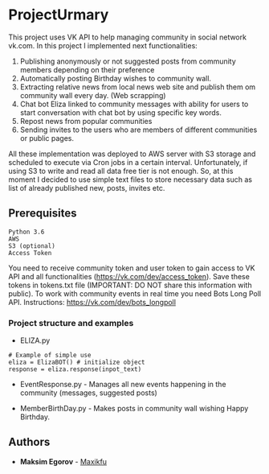 # ProjectUrmary
This project uses VK API to help managing community in social network vk.com. 
In this project I implemented next functionalities:
1)	Publishing anonymously or not suggested posts from community members depending on their preference
2)	Automatically posting Birthday wishes to community wall.
3)	Extracting relative news from local news web site and publish them om community wall every day. (Web scrapping)
4)	Chat bot Eliza linked to community messages with ability for users to start conversation with chat bot by using specific key words.
5)	Repost news from popular communities
6)	Sending invites to the users who are members of different communities or public pages.

All these implementation was deployed to AWS server with S3 storage and scheduled to execute via Cron jobs in a certain interval. Unfortunately, if using S3 to write and read all data free tier is not enough. So, at this moment I decided to use simple text files to store necessary data such as list of already published new, posts, invites etc.  

## Prerequisites
```
Python 3.6
AWS
S3 (optional)
Access Token
```
You need to receive community token and user token to gain access to VK API and all functionalities (https://vk.com/dev/access_token). Save these tokens in tokens.txt file (IMPORTANT: DO NOT share this information with public).
To work with community events in real time you need Bots Long Poll API. Instructions: https://vk.com/dev/bots_longpoll

### Project structure and examples
* ELIZA.py
```
# Example of simple use
eliza = ElizaBOT() # initialize object
response = eliza.response(inpot_text)
```
* EventResponse.py -
 Manages all new events happening in the community (messages, suggested posts)
 
 * MemberBirthDay.py - 
 Makes posts in community wall wishing Happy Birthday.
 
 


## Authors
* **Maksim Egorov** - [Maxikfu](https://github.com/Maxikfu)

